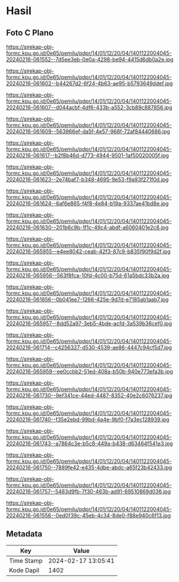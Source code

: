 # Hasil

## Foto C Plano

https://sirekap-obj-formc.kpu.go.id/0e65/pemilu/pdpr/14/01/12/20/04/1401122004045-20240216-061552--7d5ee3eb-0e0a-4298-be94-4415d6db0a2e.jpg

https://sirekap-obj-formc.kpu.go.id/0e65/pemilu/pdpr/14/01/12/20/04/1401122004045-20240216-061602--b44267d2-6f24-4b63-ae95-b5793649ddef.jpg

https://sirekap-obj-formc.kpu.go.id/0e65/pemilu/pdpr/14/01/12/20/04/1401122004045-20240216-061607--d044acbf-4df6-433b-a552-3cb89c887856.jpg

https://sirekap-obj-formc.kpu.go.id/0e65/pemilu/pdpr/14/01/12/20/04/1401122004045-20240216-061609--563966ef-da5f-4e57-968f-72af84440686.jpg

https://sirekap-obj-formc.kpu.go.id/0e65/pemilu/pdpr/14/01/12/20/04/1401122004045-20240216-061617--b2f8b46d-d773-4944-9501-1af50020005f.jpg

https://sirekap-obj-formc.kpu.go.id/0e65/pemilu/pdpr/14/01/12/20/04/1401122004045-20240216-061623--2e74baf7-b348-4695-9e53-f9a93f271f0d.jpg

https://sirekap-obj-formc.kpu.go.id/0e65/pemilu/pdpr/14/01/12/20/04/1401122004045-20240216-061624--6af6e865-f4f8-4e84-b19a-9337ae41bd8e.jpg

https://sirekap-obj-formc.kpu.go.id/0e65/pemilu/pdpr/14/01/12/20/04/1401122004045-20240216-061630--201b6c9b-1f1c-49c4-abdf-a6060401e2c8.jpg

https://sirekap-obj-formc.kpu.go.id/0e65/pemilu/pdpr/14/01/12/20/04/1401122004045-20240216-065955--e4ee8042-ceab-42f3-87c9-b835f90f9d2f.jpg

https://sirekap-obj-formc.kpu.go.id/0e65/pemilu/pdpr/14/01/12/20/04/1401122004045-20240216-065956--563f8fca-10fd-4c00-b75d-61a5bdc33b2a.jpg

https://sirekap-obj-formc.kpu.go.id/0e65/pemilu/pdpr/14/01/12/20/04/1401122004045-20240216-061656--0b041ee7-1266-425e-9d7d-e7185ab1aab7.jpg

https://sirekap-obj-formc.kpu.go.id/0e65/pemilu/pdpr/14/01/12/20/04/1401122004045-20240216-065957--8dd52a97-3eb5-4bde-acfd-3a539b36cef0.jpg

https://sirekap-obj-formc.kpu.go.id/0e65/pemilu/pdpr/14/01/12/20/04/1401122004045-20240216-061714--c4256327-d530-4539-ae86-4447c94cf5d7.jpg

https://sirekap-obj-formc.kpu.go.id/0e65/pemilu/pdpr/14/01/12/20/04/1401122004045-20240216-065959--ee0ccbb2-51ed-408a-b50b-940e773efa3b.jpg

https://sirekap-obj-formc.kpu.go.id/0e65/pemilu/pdpr/14/01/12/20/04/1401122004045-20240216-061730--9ef341ce-44ed-4487-8352-40e2c6076237.jpg

https://sirekap-obj-formc.kpu.go.id/0e65/pemilu/pdpr/14/01/12/20/04/1401122004045-20240216-061740--f35e2ebd-99bd-4a4e-9bf0-f7a3ec128939.jpg

https://sirekap-obj-formc.kpu.go.id/0e65/pemilu/pdpr/14/01/12/20/04/1401122004045-20240216-061743--a7864c3e-b5c8-449a-b438-d63464f541e3.jpg

https://sirekap-obj-formc.kpu.go.id/0e65/pemilu/pdpr/14/01/12/20/04/1401122004045-20240216-061750--7889fe42-e435-4dbe-abdc-a65f23b42433.jpg

https://sirekap-obj-formc.kpu.go.id/0e65/pemilu/pdpr/14/01/12/20/04/1401122004045-20240216-061757--5483d9fb-7f30-463b-ad91-69510869d036.jpg

https://sirekap-obj-formc.kpu.go.id/0e65/pemilu/pdpr/14/01/12/20/04/1401122004045-20240216-061556--0ed0f39c-45eb-4c34-8de0-f88e940c6f13.jpg


## Metadata

| Key        | Value               |
| ---------- | ------------------- |
| Time Stamp | 2024-02-17 13:05:41 |
| Kode Dapil | 1402                |



